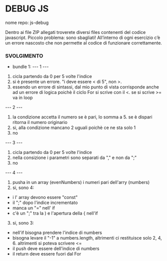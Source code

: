 DEBUG JS
===
nome repo: js-debug

Dentro ai file ZIP allegati troverete diversi files contenenti del codice javascript. Piccolo problema: sono sbagliati! All’interno di ogni esercizio c’è un errore nascosto che non permette al codice di funzionare correttamente.


### SVOLGIMENTO
- bundle 1:
--- 1 ---
1. cicla partendo da 0 per 5 volte l'indice
2. si è presente un errore. "i deve essere < di 5", non >.
3. essendo un errore di sintassi, dal mio punto di vista corrisponde anche ad un errore di logica poichè il ciclo For si scrive con il <. se si scrive >=  va in loop

--- 2 ---
1. la condizione accetta il numero se è pari, lo somma a 5. se è dispari ritorna il numero originario
2. si, alla condizione mancano 2 uguali poichè ce ne sta solo 1
3. no


--- 3 ---
1. cicla partendo da 0 per 5 volte l'indice
2. nella consizione i parametri sono separati da "," e non da ";"
3. no


--- 4 ---
1. pusha in un array (evenNumbers) i numeri pari dell'arry (numbers)
2. si, sono 4:
  - i l' array devono essere "const"
  - il ";" dopo l'indice incrementato
  - manca un "=" nell' if
  - c'è un  ";" tra la ) e l'apertura della { nell'if

3. si, sono 3:
  - nell'if bisogna prendere l'indice di numbers
  - bisogna levare il "-1" a numbers.length, altrimenti ci restituisce solo 2, 4, 6. altrimenti si poteva scrivere <=
  - il push deve essere dell'indice di numbers
  - il return deve essere fuori dal For
